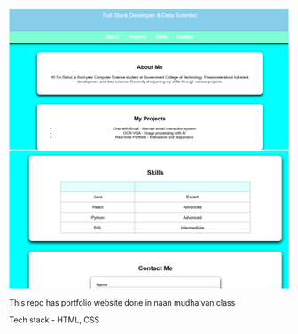![image1](https://github.com/rahulvenkat207/Naan_Mudhalvan_Mern/blob/46d2789c5f8e78642a4df8f6aa65a47b36d3e07a/Day1/Screenshot%202025-02-27%20122907.png)
![image2](https://github.com/rahulvenkat207/Naan_Mudhalvan_Mern/blob/0054ccf32699f913d78a4b43c27634285fde3d7e/Day1/Screenshot%202025-02-27%20122917.png)

This repo has portfolio website done in naan mudhalvan class

Tech stack - HTML, CSS

